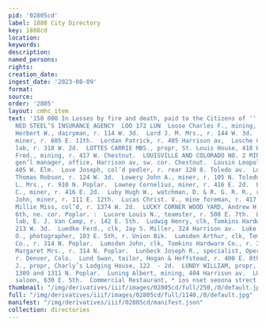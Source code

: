 ```yaml
---
pid: '02805cd'
label: 1888 City Directory
key: 1888cd
location: 
keywords: 
description: 
named_persons: 
rights: 
creation_date: 
ingest_date: '2023-08-09'
format: 
source: 
order: '2805'
layout: cmhc_item
text: '150 000 In Losses by fire and death, paid to the Citizens of '' Leadville by
  NED STEEL’S INSURANCE AGENCY  LOO 172 LUN  Loose Charles F., mining, r. 183 W. 6th.  Lord
  Herbert W., dairyman, r. 114 W. 3d.  Lord J. M. Mrs., r. 144 W. 3d.  Lord Thomas,
  miner, r. 605 E. 11th.  Lordan Patrick, r. 405 Harrison av,  Losche Charles H.,
  lab, r. 318 W. 2d.  LOTTES CARRIE MBS., propr, St. Louis House, 418 W. Chest- nut.  Lottes
  Fred., mining, r. 417 W. Chestnut.  LOUISVILLE AND COLORADO NO. 2 MINES., Eben Smith,
  gen’l manager, office, Harrison av, sw. cor. Chestnut.  Lousin Leopold, lab, r.
  405 W. Elm.  Love Joseph, col’d pedler, r. rear 120 8. Toledo av.  Lowe David, clk,
  Thomas Robson, r. 124 W. 3d.  Lowery John A., miner, r. 105 N. Toledo av.  Lowman
  L. Mrs., r. 910 N. Poplar.  Lowney Cornelius, miner, r. 416 E. 2d.  Lowney James
  C., miner, r. 416 E. 2d.  Luby Hugh W., watchman, D. & R. G. R. R., r. 111 E. 12th.  Luby
  John, miner, r. 111 E. 12th.  Lucas Christ. V., mine foreman, r. 417 E. 5th.  Lucas
  Millie Miss, col’d, r. 1374 W. 2d.  LUCKY CORNER WOOD YARD, Andrew H. Myers, propr,
  6th, ne. cor. Poplar. :  Lucore Louis N., teamster, r. 508 E. 7th.  Ludes Nick,
  lab, E. J. Van Camp, r. 142 E. 5th.  Ludwig Henry, clk, Tomkins Hardware Co., r.
  213 W. 3d.  Luedke Ferd., clk, Jay S. Miller, 324 Harrison av.  Luke Wellington
  O., photographer, 103 E. 5th, r. Union Bik.  Lumsden Arthur, clk, Tomkins Hardware
  Co., r. 314 N. Poplar.  Lumsden John, clk, Tomkins Hardware Co., r. 314 N. Poplar.  Lumsden
  Margaret Mrs., r. 314 N. Poplar.  Lunbeck Joseph R., specialist, Opera House Blk,
  r. Denver, Colo.  Lund Swan, tailor, Hogan & Hoffstead, r. 400 E. 8th.  Se CHARLES
  J., propr, Charly’s Lodging House, 122  - 2d.  LUNDY WILLIAM, propr, Railroad Restaurant,
  1309 and 1311 N. Poplar.  Luning Albert, mining, 404 Harrison av.  LUNNEY HUGH W.,
  saloon, 630 E. 5th.  Commercial Restaurant, * ios nset seoona strect.    '
thumbnail: "/img/derivatives/iiif/images/02805cd/full/250,/0/default.jpg"
full: "/img/derivatives/iiif/images/02805cd/full/1140,/0/default.jpg"
manifest: "/img/derivatives/iiif/02805cd/manifest.json"
collection: directories
---
```


